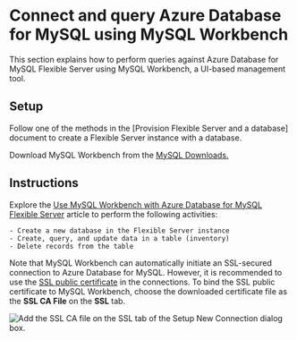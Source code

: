 # Connect and query Azure Database for MySQL using MySQL Workbench

This section explains how to perform queries against Azure Database for MySQL Flexible Server using MySQL Workbench, a UI-based management tool.

## Setup

Follow one of the methods in the [Provision Flexible Server and a database] document to create a Flexible Server instance with a database.

Download MySQL Workbench from the [MySQL Downloads.](https://dev.mysql.com/downloads/workbench/)

## Instructions

Explore the [Use MySQL Workbench with Azure Database for MySQL Flexible Server](https://docs.microsoft.com/azure/mysql/flexible-server/connect-workbench) article to perform the following activities:

    - Create a new database in the Flexible Server instance
    - Create, query, and update data in a table (inventory)
    - Delete records from the table

Note that MySQL Workbench can automatically initiate an SSL-secured connection to Azure Database for MySQL. However, it is recommended to use the [SSL public certificate](https://dl.cacerts.digicert.com/DigiCertGlobalRootCA.crt.pem) in the connections. To bind the SSL public certificate to MySQL Workbench, choose the downloaded certificate file as the **SSL CA File** on the **SSL** tab.

![Add the SSL CA file on the SSL tab of the Setup New Connection dialog box.](./media/new-ssl-connection-with-ca-file.png "Add SSL CA file")
